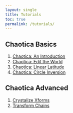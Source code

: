 ```yaml
---
layout: single
title: Tutorials
toc: true
permalink: /tutorials/
---
```


## Chaotica Basics

1. [Chaotica: An Introduction][tutorial1]
2. [Chaotica: Edit the World][tutorial2]
3. [Chaotica: Linear Latitude][tutorial3]
4. [Chaotica: Circle Inversion][tutorial4]

## Chaotica Advanced

1. [Crystalize Xforms][crystalize-xforms]
2. [Transform Chains][transform-chains]


[tutorial1]: https://blog.pugnacious.site/chaotica/introduction
[tutorial2]: https://blog.pugnacious.site/chaotica/editor
[tutorial3]: https://blog.pugnacious.site/chaotica/linear-tiles
[tutorial4]: https://blog.pugnacious.site/chaotica/circle/inversion
[crystalize-xforms]: https://blog.pugnacious.site/chaotica/crystalize/xforms
[transform-chains]: https://blog.pugnacious.site/chaotica/transform/chains
